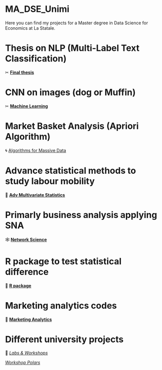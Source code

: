 # MA_DSE_Unimi
Here you can find my projects for a Master degree in Data Science for Economics at La Statale.

# Thesis on NLP (Multi-Label Text Classification)
✂ [**Final thesis**]([https://github.com/dariashcherbakovaaa/ML_muffins-VS-chihua](https://github.com/dariashcherbakovaaa/MA_DSE_Unimi/tree/Thesis))


# CNN on images (dog or Muffin)
✂ [**Machine Learning**](https://github.com/dariashcherbakovaaa/ML_muffins-VS-chihua)

# Market Basket Analysis (Apriori Algorithm)
🌀 [Algorithms for Massive Data](https://github.com/dariashcherbakovaaa/Algorithms-for-massive-data)

# Advance statistical methods to study labour mobility
🏁 [**Adv Multivariate Statistics**](https://github.com/dariashcherbakovaaa/MA_DSE_Unimi/tree/MultivariateStatistics)

# Primarly business analysis applying SNA
🕸 [**Network Science**](https://github.com/dariashcherbakovaaa/MA_DSE_Unimi/tree/network_science)

# R package to test statistical difference 
🔗 [**R package**](https://github.com/dariashcherbakovaaa/MA_DSE_Unimi/tree/R-course)

# Marketing analytics codes
🥞 [**Marketing Analytics**](https://github.com/dariashcherbakovaaa/MA_DSE_Unimi/tree/Marketing)

# Different university projects
👾 [*Labs & Workshops*](https://github.com/dariashcherbakovaaa/MA_DSE_Unimi/tree/LABs)

[*Workshop Polars*](https://github.com/dariashcherbakovaaa/MA_DSE_Unimi/blob/LABs/polars_workshop)
